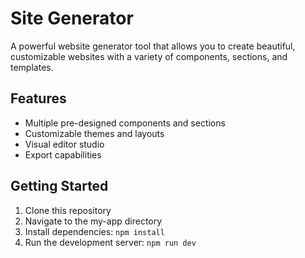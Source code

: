 # Site Generator

A powerful website generator tool that allows you to create beautiful, customizable websites with a variety of components, sections, and templates.

## Features

- Multiple pre-designed components and sections
- Customizable themes and layouts
- Visual editor studio
- Export capabilities

## Getting Started

1. Clone this repository
2. Navigate to the my-app directory
3. Install dependencies: `npm install`
4. Run the development server: `npm run dev` 